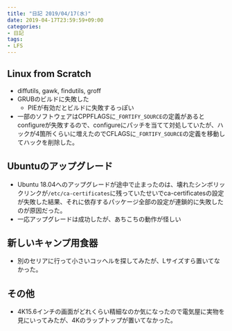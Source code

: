 ```yaml
---
title: "日記 2019/04/17(水)"
date: 2019-04-17T23:59:59+09:00
categories:
- 日記
tags:
- LFS
---
```


## Linux from Scratch
- diffutils, gawk, findutils, groff
- GRUBのビルドに失敗した
  - PIEが有効だとビルドに失敗するっぽい
- 一部のソフトウェアはCPPFLAGSに`_FORTIFY_SOURCE`の定義があるとconfigureが失敗するので、configureにパッチを当てて対処していたが、ハックが4箇所くらいに増えたのでCFLAGSに`_FORTIFY_SOURCE`の定義を移動してハックを削除した。

## Ubuntuのアップグレード
- Ubuntu 18.04へのアップグレードが途中で止まったのは、壊れたシンボリックリンクが`/etc/ca-certificates`に残っていたせいでca-certificatesの設定が失敗した結果、それに依存するパッケージ全部の設定が連鎖的に失敗したのが原因だった。
- 一応アップグレードは成功したが、あちこちの動作が怪しい

## 新しいキャンプ用食器
- 別のセリアに行って小さいコッヘルを探してみたが、Lサイズすら置いてなかった。

## その他
- 4K15.6インチの画面がどれくらい精細なのか気になったので電気屋に実物を見にいってみたが、4Kのラップトップが置いてなかった。

<!--more-->
